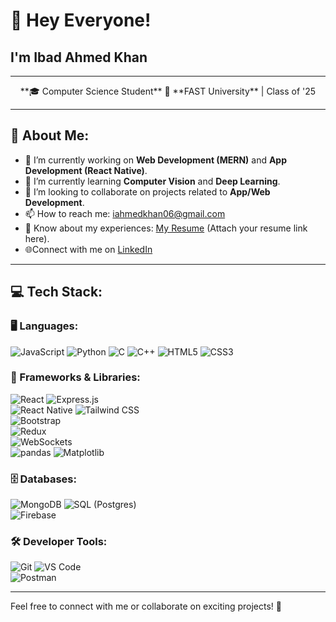 # 👋 Hey Everyone!  
## I'm **Ibad Ahmed Khan**  

---

<p align="center">
  **🎓 Computer Science Student**  
  📍 **FAST University** | Class of '25  
</p>


 

---

## 💫 About Me:  
- 🔭 I’m currently working on **Web Development (MERN)** and **App Development (React Native)**.  
- 🌱 I’m currently learning **Computer Vision** and **Deep Learning**.  
- 👯 I’m looking to collaborate on projects related to **App/Web Development**.  
- 📫 How to reach me: [iahmedkhan06@gmail.com](mailto:iahmedkhan06@gmail.com)  
- 📄 Know about my experiences: [My Resume](#) (Attach your resume link here).  
- 🌐Connect with me on [LinkedIn](https://linkedin.com/in/ibad-khan-51442993)    

---

## 💻 Tech Stack:  

### 🖥️ Languages:  
![JavaScript](https://img.shields.io/badge/-JavaScript-F7DF1E?logo=javascript&logoColor=black) 
![Python](https://img.shields.io/badge/-Python-3776AB?logo=python&logoColor=white) 
![C](https://img.shields.io/badge/-C-A8B9CC?logo=c&logoColor=black) 
![C++](https://img.shields.io/badge/-C++-00599C?logo=c%2B%2B&logoColor=white) 
![HTML5](https://img.shields.io/badge/-HTML5-E34F26?logo=html5&logoColor=white) 
![CSS3](https://img.shields.io/badge/-CSS3-1572B6?logo=css3&logoColor=white)  

### 🔧 Frameworks & Libraries:  
![React](https://img.shields.io/badge/-React-61DAFB?logo=react&logoColor=black) 
![Express.js](https://img.shields.io/badge/-Express.js-000000?logo=express&logoColor=white)  
![React Native](https://img.shields.io/badge/-React%20Native-61DAFB?logo=react&logoColor=black) 
![Tailwind CSS](https://img.shields.io/badge/-Tailwind%20CSS-06B6D4?logo=tailwindcss&logoColor=white)  
![Bootstrap](https://img.shields.io/badge/-Bootstrap-7952B3?logo=bootstrap&logoColor=white)  
![Redux](https://img.shields.io/badge/-Redux-764ABC?logo=redux&logoColor=white)  
![WebSockets](https://img.shields.io/badge/-WebSockets-000000?logo=websocket&logoColor=white)  
![pandas](https://img.shields.io/badge/-pandas-150458?logo=pandas&logoColor=white) 
![Matplotlib](https://img.shields.io/badge/-Matplotlib-3776AB?logo=python&logoColor=white)  

### 🗄️ Databases:  
![MongoDB](https://img.shields.io/badge/-MongoDB-47A248?logo=mongodb&logoColor=white) 
![SQL (Postgres)](https://img.shields.io/badge/-PostgreSQL-4169E1?logo=postgresql&logoColor=white)  
![Firebase](https://img.shields.io/badge/-Firebase-FFCA28?logo=firebase&logoColor=black)  

### 🛠️ Developer Tools:  
![Git](https://img.shields.io/badge/-Git-F05032?logo=git&logoColor=white) 
![VS Code](https://img.shields.io/badge/-VS%20Code-007ACC?logo=visualstudiocode&logoColor=white)  
![Postman](https://img.shields.io/badge/-Postman-FF6C37?logo=postman&logoColor=white)  

---

Feel free to connect with me or collaborate on exciting projects! 🚀  
